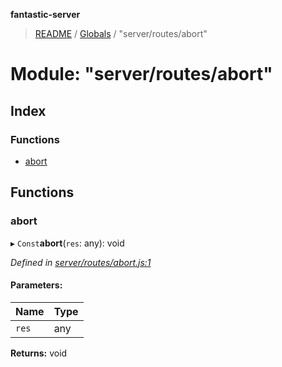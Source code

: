 **fantastic-server**

> [README](../README.md) / [Globals](../globals.md) / "server/routes/abort"

# Module: "server/routes/abort"

## Index

### Functions

* [abort](_server_routes_abort_.md#abort)

## Functions

### abort

▸ `Const`**abort**(`res`: any): void

*Defined in [server/routes/abort.js:1](https://github.com/besimorhino/project-fantastic/blob/af5d0de/server/routes/abort.js#L1)*

#### Parameters:

Name | Type |
------ | ------ |
`res` | any |

**Returns:** void
